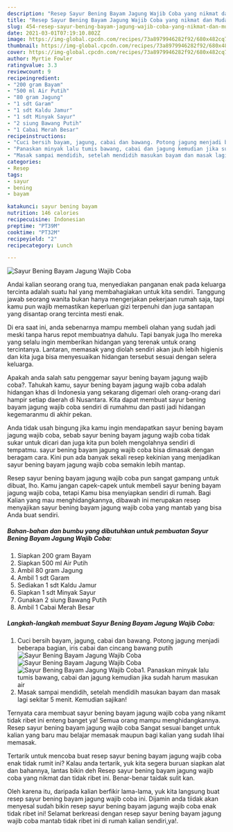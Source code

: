 ```yaml
---
description: "Resep Sayur Bening Bayam Jagung Wajib Coba yang nikmat dan Mudah Dibuat"
title: "Resep Sayur Bening Bayam Jagung Wajib Coba yang nikmat dan Mudah Dibuat"
slug: 454-resep-sayur-bening-bayam-jagung-wajib-coba-yang-nikmat-dan-mudah-dibuat
date: 2021-03-01T07:19:10.802Z
image: https://img-global.cpcdn.com/recipes/73a8979946282f92/680x482cq70/sayur-bening-bayam-jagung-wajib-coba-foto-resep-utama.jpg
thumbnail: https://img-global.cpcdn.com/recipes/73a8979946282f92/680x482cq70/sayur-bening-bayam-jagung-wajib-coba-foto-resep-utama.jpg
cover: https://img-global.cpcdn.com/recipes/73a8979946282f92/680x482cq70/sayur-bening-bayam-jagung-wajib-coba-foto-resep-utama.jpg
author: Myrtie Fowler
ratingvalue: 3.3
reviewcount: 9
recipeingredient:
- "200 gram Bayam"
- "500 ml Air Putih"
- "80 gram Jagung"
- "1 sdt Garam"
- "1 sdt Kaldu Jamur"
- "1 sdt Minyak Sayur"
- "2 siung Bawang Putih"
- "1 Cabai Merah Besar"
recipeinstructions:
- "Cuci bersih bayam, jagung, cabai dan bawang. Potong jagung menjadi beberapa bagian, iris cabai dan cincang bawang putih"
- "Panaskan minyak lalu tumis bawang, cabai dan jagung kemudian jika sudah harum masukan air"
- "Masak sampai mendidih, setelah mendidih masukan bayam dan masak lagi sekitar 5 menit. Kemudian sajikan!"
categories:
- Resep
tags:
- sayur
- bening
- bayam

katakunci: sayur bening bayam 
nutrition: 146 calories
recipecuisine: Indonesian
preptime: "PT39M"
cooktime: "PT32M"
recipeyield: "2"
recipecategory: Lunch

---
```



![Sayur Bening Bayam Jagung Wajib Coba](https://img-global.cpcdn.com/recipes/73a8979946282f92/680x482cq70/sayur-bening-bayam-jagung-wajib-coba-foto-resep-utama.jpg)

Andai kalian seorang orang tua, menyediakan panganan enak pada keluarga tercinta adalah suatu hal yang membahagiakan untuk kita sendiri. Tanggung jawab seorang  wanita bukan hanya mengerjakan pekerjaan rumah saja, tapi kamu pun wajib memastikan keperluan gizi terpenuhi dan juga santapan yang disantap orang tercinta mesti enak.

Di era  saat ini, anda sebenarnya mampu membeli olahan yang sudah jadi meski tanpa harus repot membuatnya dahulu. Tapi banyak juga lho mereka yang selalu ingin memberikan hidangan yang terenak untuk orang tercintanya. Lantaran, memasak yang diolah sendiri akan jauh lebih higienis dan kita juga bisa menyesuaikan hidangan tersebut sesuai dengan selera keluarga. 



Apakah anda salah satu penggemar sayur bening bayam jagung wajib coba?. Tahukah kamu, sayur bening bayam jagung wajib coba adalah hidangan khas di Indonesia yang sekarang digemari oleh orang-orang dari hampir setiap daerah di Nusantara. Kita dapat membuat sayur bening bayam jagung wajib coba sendiri di rumahmu dan pasti jadi hidangan kegemaranmu di akhir pekan.

Anda tidak usah bingung jika kamu ingin mendapatkan sayur bening bayam jagung wajib coba, sebab sayur bening bayam jagung wajib coba tidak sukar untuk dicari dan juga kita pun boleh mengolahnya sendiri di tempatmu. sayur bening bayam jagung wajib coba bisa dimasak dengan beragam cara. Kini pun ada banyak sekali resep kekinian yang menjadikan sayur bening bayam jagung wajib coba semakin lebih mantap.

Resep sayur bening bayam jagung wajib coba pun sangat gampang untuk dibuat, lho. Kamu jangan capek-capek untuk membeli sayur bening bayam jagung wajib coba, tetapi Kamu bisa menyiapkan sendiri di rumah. Bagi Kalian yang mau menghidangkannya, dibawah ini merupakan resep menyajikan sayur bening bayam jagung wajib coba yang mantab yang bisa Anda buat sendiri.

<!--inarticleads1-->

##### Bahan-bahan dan bumbu yang dibutuhkan untuk pembuatan Sayur Bening Bayam Jagung Wajib Coba:

1. Siapkan 200 gram Bayam
1. Siapkan 500 ml Air Putih
1. Ambil 80 gram Jagung
1. Ambil 1 sdt Garam
1. Sediakan 1 sdt Kaldu Jamur
1. Siapkan 1 sdt Minyak Sayur
1. Gunakan 2 siung Bawang Putih
1. Ambil 1 Cabai Merah Besar




<!--inarticleads2-->

##### Langkah-langkah membuat Sayur Bening Bayam Jagung Wajib Coba:

1. Cuci bersih bayam, jagung, cabai dan bawang. Potong jagung menjadi beberapa bagian, iris cabai dan cincang bawang putih
<img src="https://img-global.cpcdn.com/steps/c3dbd7ff2a35a0a8/160x128cq70/sayur-bening-bayam-jagung-wajib-coba-langkah-memasak-1-foto.jpg" alt="Sayur Bening Bayam Jagung Wajib Coba"><img src="https://img-global.cpcdn.com/steps/dd9c624a9bd0c938/160x128cq70/sayur-bening-bayam-jagung-wajib-coba-langkah-memasak-1-foto.jpg" alt="Sayur Bening Bayam Jagung Wajib Coba"><img src="https://img-global.cpcdn.com/steps/5fe350ea6c2cfe7a/160x128cq70/sayur-bening-bayam-jagung-wajib-coba-langkah-memasak-1-foto.jpg" alt="Sayur Bening Bayam Jagung Wajib Coba">1. Panaskan minyak lalu tumis bawang, cabai dan jagung kemudian jika sudah harum masukan air
1. Masak sampai mendidih, setelah mendidih masukan bayam dan masak lagi sekitar 5 menit. Kemudian sajikan!




Ternyata cara membuat sayur bening bayam jagung wajib coba yang nikamt tidak ribet ini enteng banget ya! Semua orang mampu menghidangkannya. Resep sayur bening bayam jagung wajib coba Sangat sesuai banget untuk kalian yang baru mau belajar memasak maupun bagi kalian yang sudah lihai memasak.

Tertarik untuk mencoba buat resep sayur bening bayam jagung wajib coba enak tidak rumit ini? Kalau anda tertarik, yuk kita segera buruan siapkan alat dan bahannya, lantas bikin deh Resep sayur bening bayam jagung wajib coba yang nikmat dan tidak ribet ini. Benar-benar taidak sulit kan. 

Oleh karena itu, daripada kalian berfikir lama-lama, yuk kita langsung buat resep sayur bening bayam jagung wajib coba ini. Dijamin anda tiidak akan menyesal sudah bikin resep sayur bening bayam jagung wajib coba enak tidak ribet ini! Selamat berkreasi dengan resep sayur bening bayam jagung wajib coba mantab tidak ribet ini di rumah kalian sendiri,ya!.

